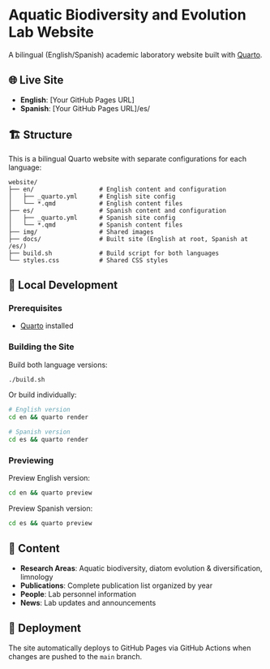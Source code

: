 # Aquatic Biodiversity and Evolution Lab Website

A bilingual (English/Spanish) academic laboratory website built with [Quarto](https://quarto.org/).

## 🌐 Live Site

- **English**: [Your GitHub Pages URL]
- **Spanish**: [Your GitHub Pages URL]/es/

## 🏗️ Structure

This is a bilingual Quarto website with separate configurations for each language:

```
website/
├── en/                  # English content and configuration
│   ├── _quarto.yml      # English site config
│   └── *.qmd            # English content files
├── es/                  # Spanish content and configuration  
│   ├── _quarto.yml      # Spanish site config
│   └── *.qmd            # Spanish content files
├── img/                 # Shared images
├── docs/                # Built site (English at root, Spanish at /es/)
├── build.sh             # Build script for both languages
└── styles.css           # Shared CSS styles
```

## 🔧 Local Development

### Prerequisites
- [Quarto](https://quarto.org/docs/get-started/) installed

### Building the Site

Build both language versions:
```bash
./build.sh
```

Or build individually:
```bash
# English version
cd en && quarto render

# Spanish version  
cd es && quarto render
```

### Previewing

Preview English version:
```bash
cd en && quarto preview
```

Preview Spanish version:
```bash
cd es && quarto preview
```

## 📄 Content

- **Research Areas**: Aquatic biodiversity, diatom evolution & diversification, limnology
- **Publications**: Complete publication list organized by year
- **People**: Lab personnel information
- **News**: Lab updates and announcements

## 🚀 Deployment

The site automatically deploys to GitHub Pages via GitHub Actions when changes are pushed to the `main` branch.
